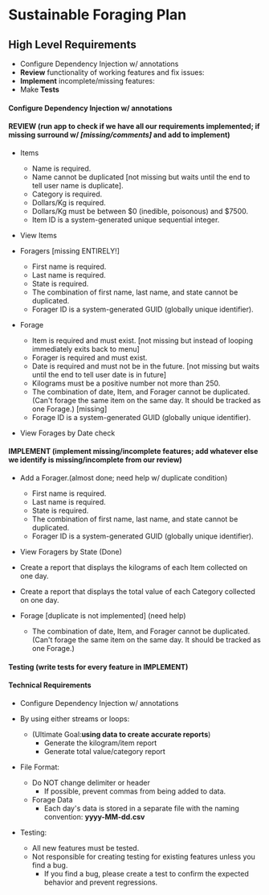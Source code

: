 # Sustainable Foraging Plan

## High Level Requirements
- Configure Dependency Injection w/ annotations
- **Review** functionality of working features and fix issues:
- **Implement** incomplete/missing features:
- Make **Tests** 

#### Configure Dependency Injection w/ annotations 

#### REVIEW (run app to check if we have all our requirements implemented; if missing surround w/ *[missing/comments]* and add to implement)
- Items
  - Name is required.
  - Name cannot be duplicated [not missing but waits until the end to tell user name is duplicate].
  - Category is required.
  - Dollars/Kg is required.
  - Dollars/Kg must be between $0 (inedible, poisonous) and $7500.
  - Item ID is a system-generated unique sequential integer.
- View Items 

- Foragers [missing ENTIRELY!]
  - First name is required. 
  - Last name is required.
  - State is required.
  - The combination of first name, last name, and state cannot be duplicated.
  - Forager ID is a system-generated GUID (globally unique identifier).


- Forage 
  - Item is required and must exist. [not missing but instead of looping immediately exits back to menu]
  - Forager is required and must exist. 
  - Date is required and must not be in the future. [not missing but waits until the end to tell user date is in future]
  - Kilograms must be a positive number not more than 250.  
  - The combination of date, Item, and Forager cannot be duplicated. (Can't forage the same item on the same day. It should be tracked as one Forage.) [missing]
  - Forage ID is a system-generated GUID (globally unique identifier).
- View Forages by Date check

#### IMPLEMENT (implement missing/incomplete features; add whatever else we identify is missing/incomplete from our review)
- Add a Forager.(almost done; need help w/ duplicate condition)
  - First name is required.
  - Last name is required.
  - State is required.
  - The combination of first name, last name, and state cannot be duplicated.
  - Forager ID is a system-generated GUID (globally unique identifier).
- View Foragers by State (Done)
- Create a report that displays the kilograms of each Item collected on one day.
- Create a report that displays the total value of each Category collected on one day.

- Forage [duplicate is not implemented] (need help)
  - The combination of date, Item, and Forager cannot be duplicated. (Can't forage the same item on the same day. It should be tracked as one Forage.) 

#### Testing (write tests for every feature in IMPLEMENT) 

#### Technical Requirements
- Configure Dependency Injection w/ annotations

- By using either streams or loops:
  - (Ultimate Goal:**using data to create accurate reports**)
    - Generate the kilogram/item report 
    - Generate total value/category report 

- File Format:
  - Do NOT change delimiter or header
    - If possible, prevent commas from being added to data.
  - Forage Data
    - Each day's data is stored in a separate file with the naming convention: **yyyy-MM-dd.csv**

- Testing:
  - All new features must be tested.
  - Not responsible for creating testing for existing features unless you find a bug.
    - If you find a bug, please create a test to confirm the expected behavior and prevent regressions.

